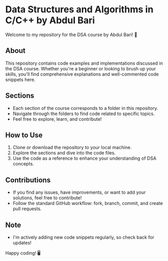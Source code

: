 # Data Structures and Algorithms in C/C++ by Abdul Bari

Welcome to my repository for the DSA course by Abdul Bari! 🚀

## About
This repository contains code examples and implementations discussed in the DSA course. Whether you're a beginner or looking to brush up your skills, you'll find comprehensive explanations and well-commented code snippets here.

## Sections
- Each section of the course corresponds to a folder in this repository.
- Navigate through the folders to find code related to specific topics.
- Feel free to explore, learn, and contribute!

## How to Use
1. Clone or download the repository to your local machine.
2. Explore the sections and dive into the code files.
3. Use the code as a reference to enhance your understanding of DSA concepts.

## Contributions
- If you find any issues, have improvements, or want to add your solutions, feel free to contribute!
- Follow the standard GitHub workflow: fork, branch, commit, and create pull requests.

## Note
- I'm actively adding new code snippets regularly, so check back for updates!

Happy coding! 🖥️

